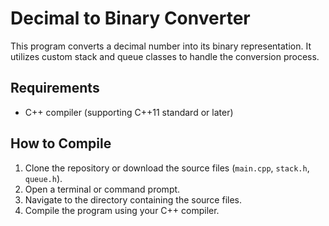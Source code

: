 # Decimal to Binary Converter

This program converts a decimal number into its binary representation. It utilizes custom stack and queue classes to handle the conversion process.

## Requirements
- C++ compiler (supporting C++11 standard or later)

## How to Compile
1. Clone the repository or download the source files (`main.cpp`, `stack.h`, `queue.h`).
2. Open a terminal or command prompt.
3. Navigate to the directory containing the source files.
4. Compile the program using your C++ compiler.

